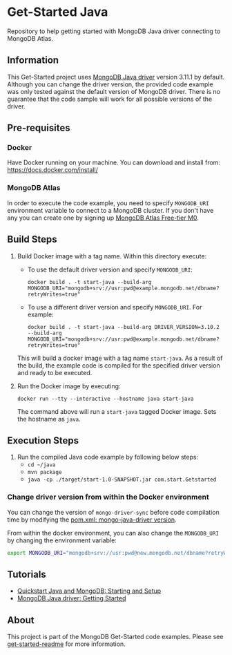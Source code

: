 # Get-Started Java

Repository to help getting started with MongoDB Java driver connecting to MongoDB Atlas.

## Information

This Get-Started project uses [MongoDB Java driver](https://mongodb.github.io/mongo-java-driver/) version 3.11.1 by default. Although you can change the driver version, the provided code example was only tested against the default version of MongoDB driver. There is no guarantee that the code sample will work for all possible versions of the driver.

## Pre-requisites 

### Docker 

Have Docker running on your machine. You can download and install from: https://docs.docker.com/install/

### MongoDB Atlas

In order to execute the code example, you need to specify `MONGODB_URI` environment variable to connect to a MongoDB cluster. If you don't have any you can create one by signing up [MongoDB Atlas Free-tier M0](https://docs.atlas.mongodb.com/getting-started/). 

## Build Steps 

1. Build Docker image with a tag name. Within this directory execute: 
   * To use the default driver version and specify `MONGODB_URI`:
      ```
      docker build . -t start-java --build-arg MONGODB_URI="mongodb+srv://usr:pwd@example.mongodb.net/dbname?retryWrites=true"
      ```
   * To use a different driver version and specify `MONGODB_URI`. For example:
      ```
      docker build . -t start-java --build-arg DRIVER_VERSION=3.10.2 --build-arg MONGODB_URI="mongodb+srv://usr:pwd@example.mongodb.net/dbname?retryWrites=true"
      ```
   This will build a docker image with a tag name `start-java`. 
   As a result of the build, the example code is compiled for the specified driver version and ready to be executed.

2. Run the Docker image by executing:
   ```
   docker run --tty --interactive --hostname java start-java
   ```

   The command above will run a `start-java` tagged Docker image. Sets the hostname as `java`. 

## Execution Steps

1. Run the compiled Java code example by following below steps:
    * `cd ~/java`
    * `mvn package`
    * `java -cp ./target/start-1.0-SNAPSHOT.jar com.start.Getstarted`

### Change driver version from within the Docker environment

You can change the version of `mongo-driver-sync` before code compilation time by modifying the [pom.xml: mongo-java-driver version](java/pom.xml#L11). 

From within the docker environment, you can also change the `MONGODB_URI` by changing the environment variable: 

```sh
export MONGODB_URI="mongodb+srv://usr:pwd@new.mongodb.net/dbname?retryWrites=true"
```

## Tutorials

* [Quickstart Java and MongoDB: Starting and Setup](https://www.mongodb.com/blog/post/quick-start-java-and-mongodb--starting-and-setup)
* [MongoDB Java driver: Getting Started](https://mongodb.github.io/mongo-java-driver/3.11/driver/getting-started/quick-start/)

## About 

This project is part of the MongoDB Get-Started code examples. Please see [get-started-readme](https://github.com/mongodb-developer/get-started-readme) for more information. 

